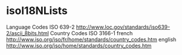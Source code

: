 isoI18NLists
============

Language Codes ISO 639-2 http://www.loc.gov/standards/iso639-2/ascii_8bits.html
Country Codes ISO 3166-1 
   french http://www.iso.org/iso/fr/home/standards/country_codes.htm
   english http://www.iso.org/iso/home/standards/country_codes.htm
